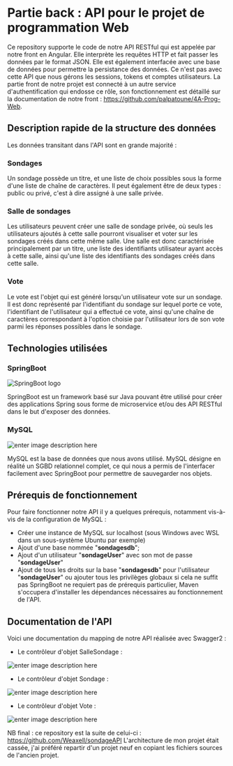 
# Partie back : API pour le projet de programmation Web

Ce repository supporte le code de notre API RESTful qui est appelée par notre front en Angular. Elle interprète les requêtes HTTP et fait passer les données par le format JSON. Elle est également interfacée avec une base de données pour permettre la persistance des données.
Ce n'est pas avec cette API que nous gérons les sessions, tokens et comptes utilisateurs. La partie front de notre projet est connecté à un autre service d'authentification qui endosse ce rôle, son fonctionnement est détaillé sur la documentation de notre front : https://github.com/palpatoune/4A-Prog-Web.

## Description rapide de la structure des données
Les données transitant dans l'API sont en grande majorité :
### Sondages
Un sondage possède un titre, et une liste de choix possibles sous la forme d'une liste de chaîne de caractères.
Il peut également être de deux types : public ou privé, c'est à dire assigné à une salle privée.
### Salle de sondages
Les utilisateurs peuvent créer une salle de sondage privée, où seuls les utilisateurs ajoutés à cette salle pourront visualiser et voter sur les sondages créés dans cette même salle. Une salle est donc caractérisée principalement par un titre, une liste des identifiants utilisateur ayant accès à cette salle, ainsi qu'une liste des identifiants des sondages créés dans cette salle.
### Vote
Le vote est l'objet qui est généré lorsqu'un utilisateur vote sur un sondage. Il est donc représenté par l'identifiant du sondage sur lequel porte ce vote, l'identifiant de l'utilisateur qui a effectué ce vote, ainsi qu'une chaîne de caractères correspondant à l'option choisie par l'utilisateur lors de son vote parmi les réponses possibles dans le sondage.

## Technologies utilisées

### SpringBoot

![SpringBoot logo](https://atomrace.com/blog/wp-content/uploads/2018/05/spring-boot-logo.png)

SpringBoot est un framework basé sur Java pouvant être utilisé pour créer des applications Spring sous forme de microservice et/ou des API RESTful dans le but d'exposer des données.

### MySQL
![enter image description here](https://cdn.discordapp.com/attachments/648455329016709121/789558919387152404/mysql_logo.png)

MySQL est la base de données que nous avons utilisé. MySQL désigne en réalité un SGBD relationnel complet, ce qui nous a permis de l'interfacer facilement avec SpringBoot pour permettre de sauvegarder nos objets.

## Prérequis de fonctionnement
Pour faire fonctionner notre API il y a quelques prérequis, notamment vis-à-vis de la configuration de MySQL :
- Créer une instance de MySQL sur localhost (sous Windows avec WSL dans un sous-système Ubuntu par exemple)
- Ajout d'une base nommée "**sondagesdb**";
- Ajout d'un utilisateur "**sondageUser**" avec son mot de passe "**sondageUser**"
- Ajout de tous les droits sur la base "**sondagesdb**" pour l'utilisateur "**sondageUser**" ou ajouter tous les privilèges globaux si cela ne suffit pas
SpringBoot ne requiert pas de prérequis particulier, Maven s'occupera d'installer les dépendances nécessaires au fonctionnement de l'API.

## Documentation de l'API
Voici une documentation du mapping de notre API réalisée avec Swagger2 :
- Le contrôleur d'objet SalleSondage :

![enter image description here](https://cdn.discordapp.com/attachments/648455329016709121/789598093989249064/unknown.png)

- Le contrôleur d'objet Sondage :

![enter image description here](https://cdn.discordapp.com/attachments/648455329016709121/789598625105313852/unknown.png)

- Le contrôleur d'objet Vote :

![enter image description here](https://cdn.discordapp.com/attachments/648455329016709121/789598826049830922/unknown.png)

NB final : ce repository est la suite de celui-ci : https://github.com/Weaxell/sondageAPI
L'architecture de mon projet était cassée, j'ai préféré repartir d'un projet neuf en copiant les fichiers sources de l'ancien projet.
